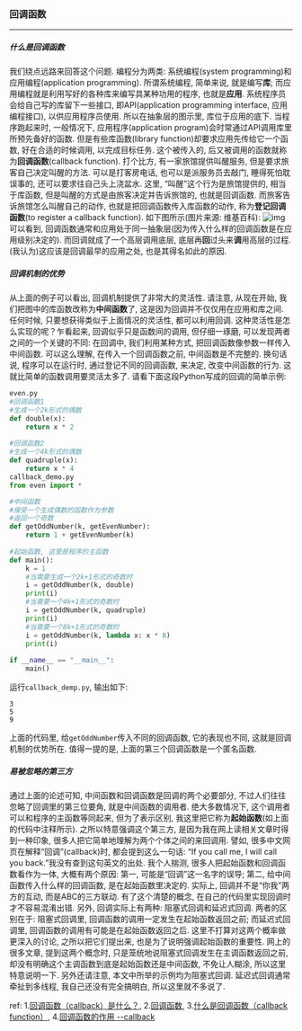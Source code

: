 ### 回调函数

***

##### 什么是回调函数
我们绕点远路来回答这个问题. 编程分为两类: 系统编程(system programming)和应用编程(application programming). 所谓系统编程, 简单来说, 就是编写**库**; 而应用编程就是利用写好的各种库来编写具某种功用的程序, 也就是**应用**. 系统程序员会给自己写的库留下一些接口, 即API(application programming interface, 应用编程接口), 以供应用程序员使用. 所以在抽象层的图示里, 库位于应用的底下. 当程序跑起来时, 一般情况下, 应用程序(application program)会时常通过API调用库里所预先备好的函数. 但是有些库函数(library function)却要求应用先传给它一个函数, 好在合适的时候调用, 以完成目标任务. 这个被传入的, 后又被调用的函数就称为**回调函数**(callback function). 
打个比方, 有一家旅馆提供叫醒服务, 但是要求旅客自己决定叫醒的方法. 可以是打客房电话, 也可以是派服务员去敲门, 睡得死怕耽误事的, 还可以要求往自己头上浇盆水. 这里, “叫醒”这个行为是旅馆提供的, 相当于库函数, 但是叫醒的方式是由旅客决定并告诉旅馆的, 也就是回调函数. 而旅客告诉旅馆怎么叫醒自己的动作, 也就是把回调函数传入库函数的动作, 称为**登记回调函数**(to register a callback function). 如下图所示(图片来源: 维基百科): 
![img](https://pic1.zhimg.com/80/0ef3106510e2e1630eb49744362999f8_hd.jpg)
可以看到, 回调函数通常和应用处于同一抽象层(因为传入什么样的回调函数是在应用级别决定的). 而回调就成了一个高层调用底层, 底层再**回**过头来**调**用高层的过程. (我认为)这应该是回调最早的应用之处, 也是其得名如此的原因. 



##### 回调机制的优势
从上面的例子可以看出, 回调机制提供了非常大的灵活性. 请注意, 从现在开始, 我们把图中的库函数改称为**中间函数**了, 这是因为回调并不仅仅用在应用和库之间. 任何时候, 只要想获得类似于上面情况的灵活性, 都可以利用回调. 
这种灵活性是怎么实现的呢？乍看起来, 回调似乎只是函数间的调用, 但仔细一琢磨, 可以发现两者之间的一个关键的不同: 在回调中, 我们利用某种方式, 把回调函数像参数一样传入中间函数. 可以这么理解, 在传入一个回调函数之前, 中间函数是不完整的. 换句话说, 程序可以在运行时, 通过登记不同的回调函数, 来决定, 改变中间函数的行为. 这就比简单的函数调用要灵活太多了. 请看下面这段Python写成的回调的简单示例: 
```python
even.py
#回调函数1
#生成一个2k形式的偶数
def double(x):
    return x * 2
    
#回调函数2
#生成一个4k形式的偶数
def quadruple(x):
    return x * 4
callback_demo.py
from even import *

#中间函数
#接受一个生成偶数的函数作为参数
#返回一个奇数
def getOddNumber(k, getEvenNumber):
    return 1 + getEvenNumber(k)
    
#起始函数, 这里是程序的主函数
def main():    
    k = 1
    #当需要生成一个2k+1形式的奇数时
    i = getOddNumber(k, double)
    print(i)
    #当需要一个4k+1形式的奇数时
    i = getOddNumber(k, quadruple)
    print(i)
    #当需要一个8k+1形式的奇数时
    i = getOddNumber(k, lambda x: x * 8)
    print(i)
    
if __name__ == "__main__":
    main()
```
运行`callback_demp.py`, 输出如下: 
```text
3
5
9
```
上面的代码里, 给`getOddNumber`传入不同的回调函数, 它的表现也不同, 这就是回调机制的优势所在. 值得一提的是, 上面的第三个回调函数是一个匿名函数. 



##### 易被忽略的第三方
通过上面的论述可知, 中间函数和回调函数是回调的两个必要部分, 不过人们往往忽略了回调里的第三位要角, 就是中间函数的调用者. 绝大多数情况下, 这个调用者可以和程序的主函数等同起来, 但为了表示区别, 我这里把它称为**起始函数**(如上面的代码中注释所示). 
之所以特意强调这个第三方, 是因为我在网上读相关文章时得到一种印象, 很多人把它简单地理解为两个个体之间的来回调用. 譬如, 很多中文网页在解释“回调”(callback)时, 都会提到这么一句话: “If you call me, I will call you back.”我没有查到这句英文的出处. 我个人揣测, 很多人把起始函数和回调函数看作为一体, 大概有两个原因: 第一, 可能是“回调”这一名字的误导; 第二, 给中间函数传入什么样的回调函数, 是在起始函数里决定的. 实际上, 回调并不是“你我”两方的互动, 而是ABC的三方联动. 有了这个清楚的概念, 在自己的代码里实现回调时才不容易混淆出错. 
另外, 回调实际上有两种: 阻塞式回调和延迟式回调. 两者的区别在于: 阻塞式回调里, 回调函数的调用一定发生在起始函数返回之前; 而延迟式回调里, 回调函数的调用有可能是在起始函数返回之后. 这里不打算对这两个概率做更深入的讨论, 之所以把它们提出来, 也是为了说明强调起始函数的重要性. 网上的很多文章, 提到这两个概念时, 只是笼统地说阻塞式回调发生在主调函数返回之前, 却没有明确这个主调函数到底是起始函数还是中间函数, 不免让人糊涂, 所以这里特意说明一下. 另外还请注意, 本文中所举的示例均为阻塞式回调. 延迟式回调通常牵扯到多线程, 我自己还没有完全搞明白, 所以这里就不多说了. 



ref:
1.[回调函数（callback）是什么？](https://www.zhihu.com/question/19801131),   2.[回调函数](https://zh.wikipedia.org/wiki/%E5%9B%9E%E8%B0%83%E5%87%BD%E6%95%B0),   3.[什么是回调函数（callback function）](https://blog.csdn.net/booirror/article/details/20007009),   4.[回调函数的作用 --callback](https://blog.csdn.net/bzhxuexi/article/details/11769151)